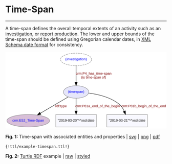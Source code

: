 # Time-Span
***

A time-span defines the overall temporal extents of an activity such as an [investigation](ld4he-investigation.md), or [report production](ld4he-report-production.md). The lower and upper bounds of the time-span should be defined using Gregorian calendar dates, in [XML Schema date format](https://www.w3.org/TR/xmlschema11-2/#date) for consistency.
 
![timespan](img/ld4he-timespan.svg)

**Fig. 1:** Time-span with associated entities and properties | [svg](img/ld4he-timespan.svg) | [png](img/ld4he-timespan.png) | [pdf](img/ld4he-timespan.pdf)

```Turtle
{!ttl/example-timespan.ttl!}
```
**Fig. 2:** [Turtle RDF](https://www.w3.org/TR/turtle/) example | [raw](ttl/example-timespan.ttl) | [styled](https://cdn.rawgit.com/niklasl/ldtr/v0.2.2/demo/?url=https://cbinding.github.io/LD4HE/ttl/example-timespan.ttl)
